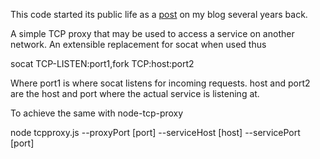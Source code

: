 This code started its public life as a [post](https://delog.wordpress.com/2011/04/08/a-simple-tcp-proxy-in-node-js/) on my blog several years back.

A simple TCP proxy that may be used to access a service on another network. An extensible replacement for socat when used thus

socat TCP-LISTEN:port1,fork TCP:host:port2

Where port1 is where socat listens for incoming requests. host and port2 are the host and port where the actual service is listening at.

To achieve the same with node-tcp-proxy

node tcpproxy.js  --proxyPort [port] --serviceHost [host] --servicePort [port]
